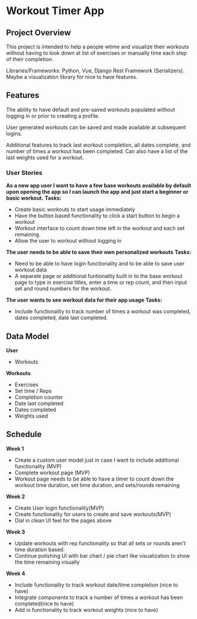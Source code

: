 <!-- Here is My Capstone Proposal -->

# Workout Timer App


## Project Overview
This project is intended to help a people wtime and visualize their workouts without having to look down at list of exercises or manually time each step of their completion.

Libraries/Frameworks: Python, Vue, Django Rest Framework (Serializers). Maybe a visualization library for nice to have features.


## Features
The ability to have default and pre-saved workouts populated without logging in or prior to creating a profile.

User generated workouts can be saved and made available at subsequent logins.

Additional features to track last workout completion, all dates complete, and number of times a workout has been completed. Can also have a list of the last weights used for a workout. 


### User Stories
<!-- Ask about additional user stories or if I can break some of these to be more specific.  IE I kept having to mentally track times for a workout leads to timer fxn.  Thinking of and referring to an exercise list is the exercise name / list fxn.  -->

**As a new app user I want to have a few base workouts available by default upon opening the app so I can launch the app and just start a beginner or basic workout.**
**Tasks:**
- Create basic workouts to start usage immediately
- Have the button based functionality to click a start button to begin a workout
- Workout interface to count down time left in the workout and each set remaining.
- Allow the user to workout without logging in


**The user needs to be able to save their own personalized workouts**
**Tasks:**
- Need to be able to have login functionality and to be able to save user workout data
- A separate page or additional funtionality built in to the base workout page to type in exercise titles, enter a time or rep count, and then input set and round numbers for the workout.


**The user wants to see workout data for their app usage**
**Tasks:**
- Include functionality to track number of times a workout was completed, dates completed, date last completed. 




## Data Model
<!-- Custom user model functionality needs to be included at the beginning! -->
**User**
- Workouts

**Workouts**
- Exercises
- Set time / Reps
- Completion counter
- Date last completed
- Dates completed
- Weights used


## Schedule
**Week 1**
- Create a custom user model just in case I want to include additional functionality (MVP)
- Complete workout page (MVP)
- Workout page needs to be able to have a timer to count down the workout time duration, set time duration, and sets/rounds remaining

**Week 2**
- Create User login functionality(MVP)
- Create functionality for users to create and save workouts(MVP)
- Dial in clean UI feel for the pages above 

**Week 3**
- Update workouts with rep functionality so that all sets or rounds aren't time duration based.
- Continue polishing UI with bar chart / pie chart like visualization to show the time remaining visually

**Week 4**
- Include functionality to track workout date/time completion (nice to have)
- Integrate components to track a number of times a workout has been completed(nice to have)
- Add in functionality to track workout weights (nice to have)
